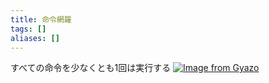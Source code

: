 ```yaml
---
title: 命令網羅
tags: []
aliases: []
---
```

すべての命令を少なくとも1回は実行する
[![Image from Gyazo](https://i.gyazo.com/a5301301cbdde4b8fd65f2368a84430b.png)](https://gyazo.com/a5301301cbdde4b8fd65f2368a84430b)